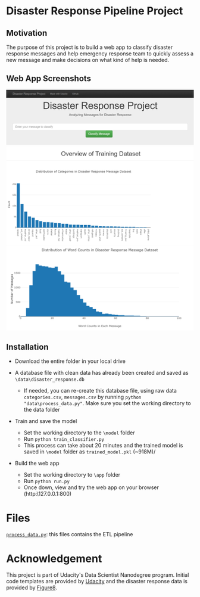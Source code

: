 # Disaster Response Pipeline Project

## Motivation

The purpose of this project is to build a web app to classify disaster response messages and help emergency response team to quickly assess a new message and make decisions on what kind of help is needed. 

## Web App Screenshots

<img src="https://github.com/tanyayt/udacity_data_scientist/blob/master/disaster_response_msg/image/page_top.PNG?raw=true"> 

<img src="https://github.com/tanyayt/udacity_data_scientist/blob/master/disaster_response_msg/image/dataset_view1.PNG?raw=true">

<img src="https://github.com/tanyayt/udacity_data_scientist/blob/master/disaster_response_msg/image/dataset_view2.PNG?raw=true">



## Installation

*   Download the entire folder in your local drive

*   A database file with clean data has already been created and saved as `\data\disaster_response.db`

    *   If needed, you can re-create this database file, using raw data `categories.csv`, `messages.csv` by running `python "data\process_data.py"`. Make sure you set the working directory to the data folder

*   Train and save the model

    *   Set the working directory to the `\model` folder
    *   Run `python train_classifier.py`
    *   This process can take about 20 minutes and the trained model is saved in `\model` folder as `trained_model.pkl` (~918M)/

*   Build the web app
    *   Set the working directory to `\app` folder
    *   Run `python run.py`
    *   Once down, view and try the web app on your browser (http:\\127.0.0.1:800)


# Files

[`process_data.py`](): this files contains the ETL pipeline





# Acknowledgement

This project is part of Udacity's Data Scientist Nanodegree program. Initial code templates are provided by [Udacity](www.udacity.com) and the disaster response data is provided by [Figure8](https://www.figure-eight.com/). 

